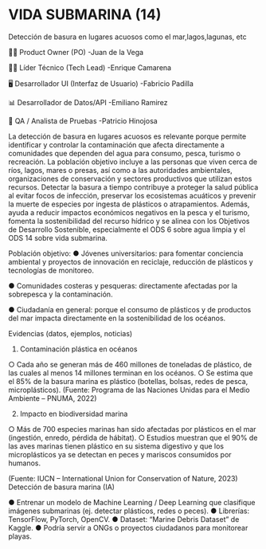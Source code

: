 # VIDA SUBMARINA (14)
Detección de basura en lugares acuosos como el mar,lagos,lagunas, etc

👩‍💼 Product Owner (PO)
-Juan de la Vega

👨‍💻 Líder Técnico (Tech Lead)
-Enrique Camarena

🖥️ Desarrollador UI (Interfaz de Usuario)
-Fabricio Padilla

📊 Desarrollador de Datos/API
-Emiliano Ramirez

🧪 QA / Analista de Pruebas
-Patricio Hinojosa

La detección de basura en lugares acuosos es relevante porque permite identificar y controlar la contaminación que afecta directamente a comunidades que dependen del agua para consumo, pesca, turismo o recreación. La población objetivo incluye a las personas que viven cerca de ríos, lagos, mares o presas, así como a las autoridades ambientales, organizaciones de conservación y sectores productivos que utilizan estos recursos. Detectar la basura a tiempo contribuye a proteger la salud pública al evitar focos de infección, preservar los ecosistemas acuáticos y prevenir la muerte de especies por ingesta de plásticos o atrapamientos. Además, ayuda a reducir impactos económicos negativos en la pesca y el turismo, fomenta la sostenibilidad del recurso hídrico y se alinea con los Objetivos de Desarrollo Sostenible, especialmente el ODS 6 sobre agua limpia y el ODS 14 sobre vida submarina.

Población objetivo:
● Jóvenes universitarios: para fomentar conciencia ambiental y proyectos de
innovación en reciclaje, reducción de plásticos y tecnologías de monitoreo.

● Comunidades costeras y pesqueras: directamente afectadas por la sobrepesca y
la contaminación.

● Ciudadanía en general: porque el consumo de plásticos y de productos del mar
impacta directamente en la sostenibilidad de los océanos.

Evidencias (datos, ejemplos, noticias)

1. Contaminación plástica en océanos
   
○ Cada año se generan más de 460 millones de toneladas de plástico, de
las cuales al menos 14 millones terminan en los océanos.
○ Se estima que el 85% de la basura marina es plástico (botellas, bolsas,
redes de pesca, microplásticos).
(Fuente: Programa de las Naciones Unidas para el Medio Ambiente –
PNUMA, 2022)

2. Impacto en biodiversidad marina

○ Más de 700 especies marinas han sido afectadas por plásticos en el mar
(ingestión, enredo, pérdida de hábitat).
○ Estudios muestran que el 90% de las aves marinas tienen plástico en su
sistema digestivo y que los microplásticos ya se detectan en peces y
mariscos consumidos por humanos.

(Fuente: IUCN – International Union for Conservation of Nature, 2023)
Detección de basura marina (IA)

● Entrenar un modelo de Machine Learning / Deep Learning que clasifique imágenes
submarinas (ej. detectar plásticos, redes o peces).
● Librerías: TensorFlow, PyTorch, OpenCV.
● Dataset: “Marine Debris Dataset” de Kaggle.
● Podría servir a ONGs o proyectos ciudadanos para monitorear playas.
